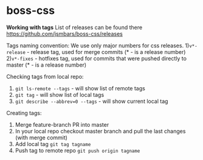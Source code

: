 # boss-css

**Working with tags**
List of releases can be found there https://github.com/jsmbars/boss-css/releases

Tags naming convention:
We use only major numbers for css releases.
1)`v*-release` - release tag, used for merge commits (* - is a release number)
2)`v*-fixes` - hotfixes tag, used for commits that were pushed directly to master (* - is a release number)

Checking tags from local repo:
1) `git ls-remote --tags` - will show list of remote tags
2) `git tag` - will show list of local tags
3) `git describe --abbrev=0 --tags` - will show current local tag

Creating tags:
1) Merge feature-branch PR into master
2) In your local repo checkout master branch and pull the last changes (with merge commit)
3) Add local tag `git tag tagname` 
4) Push tag to remote repo `git push origin tagname`
